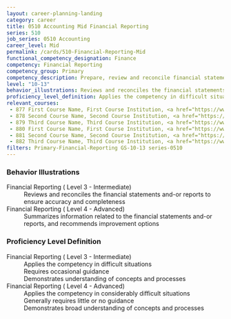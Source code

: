 ```yaml
---
layout: career-planning-landing
category: career
title: 0510 Accounting Mid Financial Reporting
series: 510
job_series: 0510 Accounting
career_level: Mid
permalink: /cards/510-Financial-Reporting-Mid
functional_competency_designation: Finance
competency: Financial Reporting
competency_group: Primary
competency_description: Prepare, review and reconcile financial statements and financial reports to meet reporting requirements and to support management decisions
level: "10-13"
behavior_illustrations: Reviews and reconciles the financial statements and-or reports to ensure accuracy and completeness ? Summarizes information related to the financial statements and-or reports, and recommends improvement options
proficiency_level_definition: Applies the competency in difficult situations ? Requires occasional guidance ? Demonstrates understanding of concepts and processes ? Applies the competency in considerably difficult situations ? Generally requires little or no guidance ? Demonstrates broad understanding of concepts and processes
relevant_courses: 
 - 877 First Course Name, First Course Institution, <a href="https://www.cfo.gov">www.cfo.gov</a>
 - 878 Second Course Name, Second Course Institution, <a href="https://www.cfo.gov">www.cfo.gov</a>
 - 879 Third Course Name, Third Course Institution, <a href="https://www.cfo.gov">www.cfo.gov</a>
 - 880 First Course Name, First Course Institution, <a href="https://www.cfo.gov">www.cfo.gov</a>
 - 881 Second Course Name, Second Course Institution, <a href="https://www.cfo.gov">www.cfo.gov</a>
 - 882 Third Course Name, Third Course Institution, <a href="https://www.cfo.gov">www.cfo.gov</a>
filters: Primary-Financial-Reporting GS-10-13 series-0510
---
```


<div class="desktop:grid-col-6 margin-y-205">
  <div class="border-top-05 bg-white padding-2 shadow-5 height-full members-hover border-1px border-gray-30 border-top-orange radius-lg">
    <h3>Behavior Illustrations</h3>
    <dl class="text-base"><dt>Financial Reporting ( Level 3 - Intermediate)</dt><dd>Reviews and reconciles the financial statements and-or reports to ensure accuracy and completeness</dd><dt>Financial Reporting ( Level 4 - Advanced)</dt><dd>Summarizes information related to the financial statements and-or reports, and recommends improvement options</dd></dl>
  </div>
</div>
<div class="desktop:grid-col-6 margin-y-205">
  <div class="border-top-05 bg-white padding-2 shadow-5 height-full members-hover border-1px border-gray-30 border-top-orange radius-lg">
    <h3>Proficiency Level Definition</h3>
    <dl class="text-base"><dt>Financial Reporting ( Level 3 - Intermediate)</dt><dd>Applies the competency in difficult situations </dd><dd> Requires occasional guidance </dd><dd> Demonstrates understanding of concepts and processes</dd><dt>Financial Reporting ( Level 4 - Advanced)</dt><dd>Applies the competency in considerably difficult situations </dd><dd> Generally requires little or no guidance </dd><dd> Demonstrates broad understanding of concepts and processes</dd></dl>
  </div>
</div>